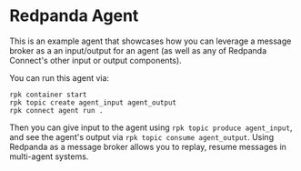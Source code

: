 # Redpanda Agent

This is an example agent that showcases how you can leverage a message broker as a an input/output for an agent (as well as any of Redpanda Connect's other input or output components).

You can run this agent via:

```
rpk container start
rpk topic create agent_input agent_output
rpk connect agent run .
```

Then you can give input to the agent using `rpk topic produce agent_input`, and see the agent's output via `rpk topic consume agent_output`. Using Redpanda as a message broker allows you to replay, resume messages in multi-agent systems.

